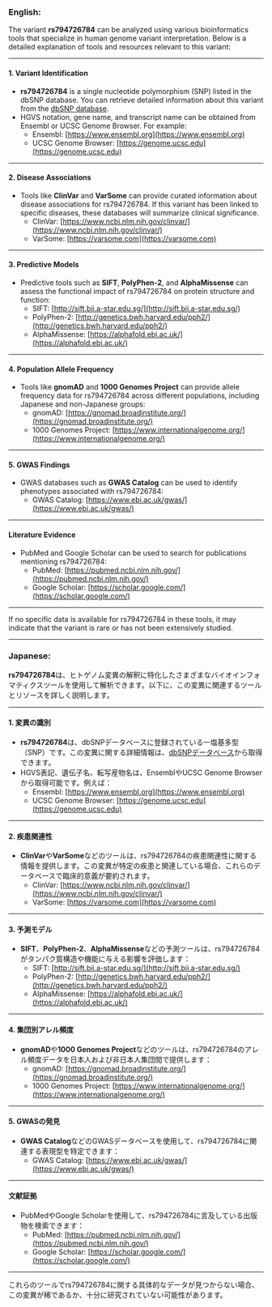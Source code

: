 ### English:
The variant **rs794726784** can be analyzed using various bioinformatics tools that specialize in human genome variant interpretation. Below is a detailed explanation of tools and resources relevant to this variant:

---

#### 1. **Variant Identification**
- **rs794726784** is a single nucleotide polymorphism (SNP) listed in the dbSNP database. You can retrieve detailed information about this variant from the [dbSNP database](https://www.ncbi.nlm.nih.gov/snp/rs794726784).
- HGVS notation, gene name, and transcript name can be obtained from Ensembl or UCSC Genome Browser. For example:
  - Ensembl: [https://www.ensembl.org](https://www.ensembl.org)
  - UCSC Genome Browser: [https://genome.ucsc.edu](https://genome.ucsc.edu)

---

#### 2. **Disease Associations**
- Tools like **ClinVar** and **VarSome** can provide curated information about disease associations for rs794726784. If this variant has been linked to specific diseases, these databases will summarize clinical significance.
  - ClinVar: [https://www.ncbi.nlm.nih.gov/clinvar/](https://www.ncbi.nlm.nih.gov/clinvar/)
  - VarSome: [https://varsome.com](https://varsome.com)

---

#### 3. **Predictive Models**
- Predictive tools such as **SIFT**, **PolyPhen-2**, and **AlphaMissense** can assess the functional impact of rs794726784 on protein structure and function:
  - SIFT: [http://sift.bii.a-star.edu.sg/](http://sift.bii.a-star.edu.sg/)
  - PolyPhen-2: [http://genetics.bwh.harvard.edu/pph2/](http://genetics.bwh.harvard.edu/pph2/)
  - AlphaMissense: [https://alphafold.ebi.ac.uk/](https://alphafold.ebi.ac.uk/)

---

#### 4. **Population Allele Frequency**
- Tools like **gnomAD** and **1000 Genomes Project** can provide allele frequency data for rs794726784 across different populations, including Japanese and non-Japanese groups:
  - gnomAD: [https://gnomad.broadinstitute.org/](https://gnomad.broadinstitute.org/)
  - 1000 Genomes Project: [https://www.internationalgenome.org/](https://www.internationalgenome.org/)

---

#### 5. **GWAS Findings**
- GWAS databases such as **GWAS Catalog** can be used to identify phenotypes associated with rs794726784:
  - GWAS Catalog: [https://www.ebi.ac.uk/gwas/](https://www.ebi.ac.uk/gwas/)

---

#### Literature Evidence
- PubMed and Google Scholar can be used to search for publications mentioning rs794726784:
  - PubMed: [https://pubmed.ncbi.nlm.nih.gov/](https://pubmed.ncbi.nlm.nih.gov/)
  - Google Scholar: [https://scholar.google.com/](https://scholar.google.com/)

---

If no specific data is available for rs794726784 in these tools, it may indicate that the variant is rare or has not been extensively studied.

---

### Japanese:
**rs794726784**は、ヒトゲノム変異の解釈に特化したさまざまなバイオインフォマティクスツールを使用して解析できます。以下に、この変異に関連するツールとリソースを詳しく説明します。

---

#### 1. **変異の識別**
- **rs794726784**は、dbSNPデータベースに登録されている一塩基多型（SNP）です。この変異に関する詳細情報は、[dbSNPデータベース](https://www.ncbi.nlm.nih.gov/snp/rs794726784)から取得できます。
- HGVS表記、遺伝子名、転写産物名は、EnsemblやUCSC Genome Browserから取得可能です。例えば：
  - Ensembl: [https://www.ensembl.org](https://www.ensembl.org)
  - UCSC Genome Browser: [https://genome.ucsc.edu](https://genome.ucsc.edu)

---

#### 2. **疾患関連性**
- **ClinVar**や**VarSome**などのツールは、rs794726784の疾患関連性に関する情報を提供します。この変異が特定の疾患と関連している場合、これらのデータベースで臨床的意義が要約されます。
  - ClinVar: [https://www.ncbi.nlm.nih.gov/clinvar/](https://www.ncbi.nlm.nih.gov/clinvar/)
  - VarSome: [https://varsome.com](https://varsome.com)

---

#### 3. **予測モデル**
- **SIFT**、**PolyPhen-2**、**AlphaMissense**などの予測ツールは、rs794726784がタンパク質構造や機能に与える影響を評価します：
  - SIFT: [http://sift.bii.a-star.edu.sg/](http://sift.bii.a-star.edu.sg/)
  - PolyPhen-2: [http://genetics.bwh.harvard.edu/pph2/](http://genetics.bwh.harvard.edu/pph2/)
  - AlphaMissense: [https://alphafold.ebi.ac.uk/](https://alphafold.ebi.ac.uk/)

---

#### 4. **集団別アレル頻度**
- **gnomAD**や**1000 Genomes Project**などのツールは、rs794726784のアレル頻度データを日本人および非日本人集団間で提供します：
  - gnomAD: [https://gnomad.broadinstitute.org/](https://gnomad.broadinstitute.org/)
  - 1000 Genomes Project: [https://www.internationalgenome.org/](https://www.internationalgenome.org/)

---

#### 5. **GWASの発見**
- **GWAS Catalog**などのGWASデータベースを使用して、rs794726784に関連する表現型を特定できます：
  - GWAS Catalog: [https://www.ebi.ac.uk/gwas/](https://www.ebi.ac.uk/gwas/)

---

#### 文献証拠
- PubMedやGoogle Scholarを使用して、rs794726784に言及している出版物を検索できます：
  - PubMed: [https://pubmed.ncbi.nlm.nih.gov/](https://pubmed.ncbi.nlm.nih.gov/)
  - Google Scholar: [https://scholar.google.com/](https://scholar.google.com/)

---

これらのツールでrs794726784に関する具体的なデータが見つからない場合、この変異が稀であるか、十分に研究されていない可能性があります。
